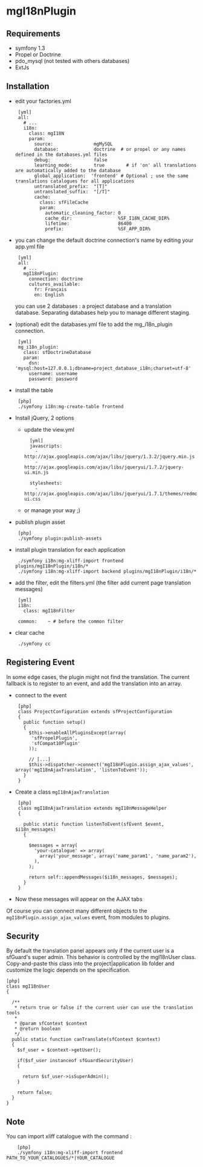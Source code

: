 mgI18nPlugin
============

Requirements
------------

* symfony 1.3
* Propel or Doctrine
* pdo_mysql (not tested with others databases)
* ExtJs

Installation
------------

 * edit your factories.yml 

        [yml]            
        all:
          # ...
          i18n:
            class: mgI18N
            param:
              source:               mgMySQL
              database:             doctrine  # or propel or any names defined in the databases.yml files
              debug:                false
              learning_mode:        true        # if 'on' all translations are automatically added to the database
              global_application:  'frontend' # Optional ; use the same translations catalogues for all applications
              untranslated_prefix:  "[T]"
              untranslated_suffix:  "[/T]"
              cache:
                class: sfFileCache
                param:
                  automatic_cleaning_factor: 0
                  cache_dir:                 %SF_I18N_CACHE_DIR%
                  lifetime:                  86400
                  prefix:                    %SF_APP_DIR%

 * you can change the default doctrine connection's name by editing your app.yml file

        [yml]
        all:
          # ...
          mgI18nPlugin:
            connection: doctrine
            cultures_available: 
              fr: Français
              en: English

   you can use 2 databases : a project database and a translation database. Separating
   databases help you to manage different staging.

 * (optional) edit the databases.yml file to add the mg_i18n_plugin connection.

        [yml]
        mg_i18n_plugin:
          class: sfDoctrineDatabase
          param:
            dsn: 'mysql:host=127.0.0.1;dbname=project_database_i18n;charset=utf-8'
            username: username
            password: password

 * install the table

        [php]
        ./symfony i18n:mg-create-table frontend

 * Install jQuery, 2 options

    * update the view.yml

            [yml]
            javascripts:
              - http://ajax.googleapis.com/ajax/libs/jquery/1.3.2/jquery.min.js
              - http://ajax.googleapis.com/ajax/libs/jqueryui/1.7.2/jquery-ui.min.js

            stylesheets:
              - http://ajax.googleapis.com/ajax/libs/jqueryui/1.7.1/themes/redmond/jquery-ui.css

   * or manage your way ;)

 * publish plugin asset
 
        [php]
        ./symfony plugin:publish-assets

 * install plugin translation for each application

        ./symfony i18n:mg-xliff-import frontend plugins/mgI18nPlugin/i18n/*
        ./symfony i18n:mg-xliff-import backend plugins/mgI18nPlugin/i18n/*

 * add the filter, edit the filters.yml (the filter add current page translation messages)

        [yml]
        i18n:
          class: mgI18nFilter

        common:    ~ # before the common filter

 * clear cache

        ./symfony cc


Registering Event
-----------------

In some edge cases, the plugin might not find the translation. The current fallback
is to register to an event, and add the translation into an array.


 * connect to the event

        [php]
        class ProjectConfiguration extends sfProjectConfiguration
        {
          public function setup()
          {
            $this->enableAllPluginsExcept(array(
             'sfPropelPlugin',
             'sfCompat10Plugin'
            ));

            // [...]
            $this->dispatcher->connect('mgI18nPlugin.assign_ajax_values', array('mgI18nAjaxTranslation', 'listenToEvent'));
          }
        }

 * Create a class `mgI18nAjaxTranslation`

        [php]
        class mgI18nAjaxTranslation extends mgI18nMessageHelper
        {

          public static function listenToEvent(sfEvent $event, $i18n_messages)
          {

            $messages = array(
              'your-catalogue' => array(
                array('your_message', array('name_param1', 'name_param2'),
              ),
            );

            return self::appendMessages($i18n_messages, $messages);
          }
        }

 * Now these messages will appear on the AJAX tabs


Of course you can connect many different objects to the `mgI18nPlugin.assign_ajax_values`
event, from modules to plugins.


Security
--------

By default the translation panel appears only if the current user is a sfGuard's
super admin. This behavior is controlled by the mgI18nUser class. Copy-and-paste
this class into the project|application lib folder and customize the logic
depends on the specification.

    [php]
    class mgI18nUser
    {

      /**
       * return true or false if the current user can use the translation tools
       *
       * @param sfContext $context
       * @return boolean
       */
      public static function canTranslate(sfContext $context)
      {
        $sf_user = $context->getUser();

        if($sf_user instanceof sfGuardSecurityUser)
        {

          return $sf_user->isSuperAdmin();
        }

        return false;
      }
    }


Note
----

You can import xliff catalogue with the command : 

        [php]
        ./symfony i18n:mg-xliff-import frontend PATH_TO_YOUR_CATALOGUES/*|YOUR_CATALOGUE
